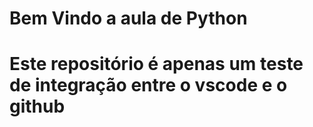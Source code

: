 # Bem Vindo a aula de Python

# Este repositório é apenas um teste de integração entre o vscode e o github
